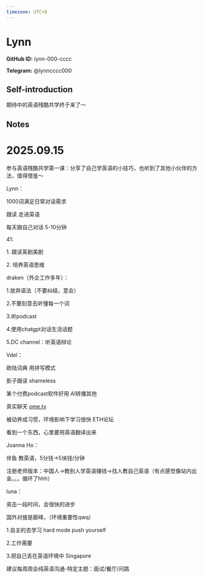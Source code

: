 ```yaml
---
timezone: UTC+8
---
```


# Lynn

**GitHub ID:** lynn-000-cccc

**Telegram:** @lynncccc000

## Self-introduction

期待中的英语残酷共学终于来了～

## Notes
<!-- Content_START -->
# 2025.09.15
<!-- DAILY_CHECKIN_2025-09-15_START -->
参与英语残酷共学第一课：分享了自己学英语的小技巧，也听到了其他小伙伴的方法，值得借鉴～

Lynn：

1000词满足日常对话需求

跟读 走进英语

每天跟自己对话 5-10分钟

41:

1\. 跟读英剧美剧

2\. 培养英语思维

draken（外企工作多年）：

1.放弃语法（不要纠结，意会）

2.不要刻意去听懂每一个词

3.听podcast

4.使用chatgpt对话生活话题

5.DC channel：听英语辩论

Vdel：

欧陆词典 用拼写模式

影子跟读 shameless

某个付费podcast软件好用 AI转播其他

真实聊天 [ome.tv](http://ome.tv)

被动养成习惯，环境影响下学习很快 ETH论坛

看到一个东西，心里要用英语翻译出来

Joanna Ho：

伴鱼 教英语，5分钱->5块钱/分钟

注册老师版本：中国人->教别人学英语赚钱->找人教自己英语（有点感觉像站内出金。。。循环了hhh）

luna：

突击一段时间，会很快的进步

国外对接是巅峰，（环境重要性qwq）

1.自主的去学习 hard mode push yourself

2.工作需要

3.把自己丢在英语环境中 Singapore

建议每周周会纯英语沟通-特定主题：面试/餐厅/问路
<!-- DAILY_CHECKIN_2025-09-15_END -->
<!-- Content_END -->
